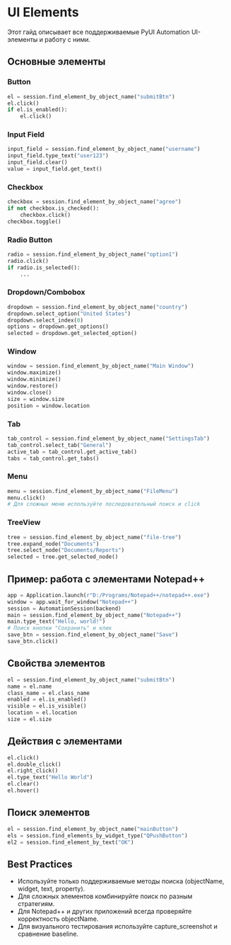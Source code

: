# UI Elements

Этот гайд описывает все поддерживаемые PyUI Automation UI-элементы и работу с ними.

## Основные элементы

### Button
```python
el = session.find_element_by_object_name("submitBtn")
el.click()
if el.is_enabled():
    el.click()
```

### Input Field
```python
input_field = session.find_element_by_object_name("username")
input_field.type_text("user123")
input_field.clear()
value = input_field.get_text()
```

### Checkbox
```python
checkbox = session.find_element_by_object_name("agree")
if not checkbox.is_checked():
    checkbox.click()
checkbox.toggle()
```

### Radio Button
```python
radio = session.find_element_by_object_name("option1")
radio.click()
if radio.is_selected():
    ...
```

### Dropdown/Combobox
```python
dropdown = session.find_element_by_object_name("country")
dropdown.select_option("United States")
dropdown.select_index(0)
options = dropdown.get_options()
selected = dropdown.get_selected_option()
```

### Window
```python
window = session.find_element_by_object_name("Main Window")
window.maximize()
window.minimize()
window.restore()
window.close()
size = window.size
position = window.location
```

### Tab
```python
tab_control = session.find_element_by_object_name("SettingsTab")
tab_control.select_tab("General")
active_tab = tab_control.get_active_tab()
tabs = tab_control.get_tabs()
```

### Menu
```python
menu = session.find_element_by_object_name("FileMenu")
menu.click()
# Для сложных меню используйте последовательный поиск и click
```

### TreeView
```python
tree = session.find_element_by_object_name("file-tree")
tree.expand_node("Documents")
tree.select_node("Documents/Reports")
selected = tree.get_selected_node()
```

## Пример: работа с элементами Notepad++
```python
app = Application.launch(r"D:/Programs/Notepad++/notepad++.exe")
window = app.wait_for_window("Notepad++")
session = AutomationSession(backend)
main = session.find_element_by_object_name("Notepad++")
main.type_text("Hello, world!")
# Поиск кнопки "Сохранить" и клик
save_btn = session.find_element_by_object_name("Save")
save_btn.click()
```

## Свойства элементов
```python
el = session.find_element_by_object_name("submitBtn")
name = el.name
class_name = el.class_name
enabled = el.is_enabled()
visible = el.is_visible()
location = el.location
size = el.size
```

## Действия с элементами
```python
el.click()
el.double_click()
el.right_click()
el.type_text("Hello World")
el.clear()
el.hover()
```

## Поиск элементов
```python
el = session.find_element_by_object_name("mainButton")
els = session.find_elements_by_widget_type("QPushButton")
el2 = session.find_element_by_text("OK")
```

## Best Practices
- Используйте только поддерживаемые методы поиска (objectName, widget, text, property).
- Для сложных элементов комбинируйте поиск по разным стратегиям.
- Для Notepad++ и других приложений всегда проверяйте корректность objectName.
- Для визуального тестирования используйте capture_screenshot и сравнение baseline.
